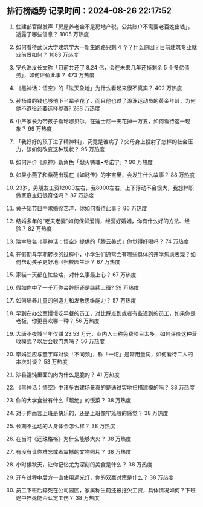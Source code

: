 
## 排行榜趋势 记录时间：2024-08-26 22:17:52
  
  1. 住建部官媒发声「房屋养老金不是房地产税，公共账户不需要老百姓出钱」，透露了哪些信息？ 1805 万热度
    
  2. 如何看待武汉大学建筑学大一新生跑路只剩 4 个？什么原因？目前建筑专业就业前景如何？ 1083 万热度
    
  3. 罗永浩发长文称「目前共还了 8.24 亿，会在未来几年还掉剩余 5 个多亿债务」，如何评价此事？ 473 万热度
    
  4. 《黑神话：悟空》的「法天象地」为什么看起来很不真实？ 402 万热度
    
  5. 孙杨赚的钱也够他下半辈子花了，而且他也过了游泳运动员的黄金年龄，为何他不退役还要选择参赛? 288 万热度
    
  6. 中产家长为带孩子看玲娜贝尔，在迪士尼一天花掉一万五，如何看待这一现象？ 99 万热度
    
  7. 「我好好的孩子进了精神科」，究竟是谁病了？父母身上投射了怎样的社会压力，该如何改变这种现状？ 95 万热度
    
  8. 如何评价《原神》新角色「焮火铸魂•希诺宁」? 90 万热度
    
  9. 如果小燕子和紫薇出现在《如懿传》的宇宙里，会发生什么故事？ 88 万热度
    
  10. 23岁，男朋友工资12000左右，我8000左右，上下浮动不会很大，我想辞职做家庭主妇很奇怪吗？ 87 万热度
    
  11. 黄子韬节目中求婚徐艺洋，你如何看待此事？ 86 万热度
    
  12. 结婚多年的“老夫老妻”如何保鲜爱情，经营好婚姻，你有什么好的方法、经验？ 82 万热度
    
  13. 瑞幸联名《黑神话：悟空》提供的「腾云美式」你觉得好喝吗？ 74 万热度
    
  14. 在假期与学期转换的过程中，小学生们通常会有哪些具体的开学焦虑表现？如何帮助孩子更好地回归校园生活？ 67 万热度
    
  15. 家猫一天都在忙些啥，对什么事最上心？ 67 万热度
    
  16. 假如你中了一千万你会辞职还是继续上班? 59 万热度
    
  17. 如何培养儿童的创造力和发散思维能力？ 57 万热度
    
  18. 早到在办公室慢慢吃早餐的员工，对比踩点到或者有些迟到的员工，如果你是老板，你更喜欢哪一种？ 56 万热度
    
  19. 大唐不夜城半年仅赚 23.53 万元，业内人士称免费项目太多，如何评价这种营收模式？以后会收门票吗？ 56 万热度
    
  20. 李娟回应与董宇辉对谈「不同频」，称「一坨」是常用量词，如何看待二人的本次对谈？ 53 万热度
    
  21. 沙县馄饨里面的肉为什么是脆的？ 41 万热度
    
  22. 《黑神话：悟空》中诸多古建场景真的是通过实地扫描建模的吗？ 38 万热度
    
  23. 你的大学食堂有什么「超绝」的饭菜？ 38 万热度
    
  24. 对于你而言上班是快乐的，还是上班像牢笼般的感觉？ 38 万热度
    
  25. 长期不运动的人身体会怎么样？ 38 万热度
    
  26. 在当时《还珠格格》为什么能够大火？ 38 万热度
    
  27. 有没有让你难忘或者震撼的文物照片？ 38 万热度
    
  28. 小时候秋天，让你记忆尤为深刻的美食是什么？ 38 万热度
    
  29. 开车过程中后方一直使用远光灯，你的双赢对策是什么？ 38 万热度
    
  30. 员工下班后猝死在公司园区，家属称生前还被拖欠工资，具体情况如何？下班途中猝死能否认定工伤？ 38 万热度
    